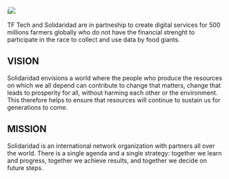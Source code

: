 i![](../../images/solidaridad.png)

TF Tech and Solidaridad are in partneship to create digital services for 500 millions farmers globally who do not have the financial strenght to participate in the race to collect and use data by food giants. 

## VISION
Solidaridad envisions a world where the people who produce the resources on which we all depend can contribute to change that matters, change that leads to prosperity for all, without harming each other or the environment. This therefore helps to ensure that resources will continue to sustain us for generations to come.

## MISSION
Solidaridad is an international network organization with partners all over the world. There is a single agenda and a single strategy: together we learn and progress, together we achieve results, and together we decide on future steps.


